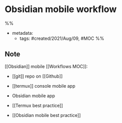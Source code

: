 # Obsidian mobile workflow

%% 
- metadata:
	- tags: #created/2021/Aug/09, #MOC 
%%
## Note
[[Obsidian]] mobile [[Workflows MOC]]:
- [[git]] repo on [[Github]]
- [[termux]] console mobile app
- Obsidian mobile app


- [[Termux best practice]]
- [[Obsidian mobile best practice]]
